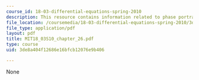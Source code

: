```yaml
---
course_id: 18-03-differential-equations-spring-2010
description: This resource contains information related to phase portraits and eigenvectors.
file_location: /coursemedia/18-03-differential-equations-spring-2010/3de8a404f12686e16bfcb12076e9b406_MIT18_03S10_chapter_26.pdf
file_type: application/pdf
layout: pdf
title: MIT18_03S10_chapter_26.pdf
type: course
uid: 3de8a404f12686e16bfcb12076e9b406

---
```

None